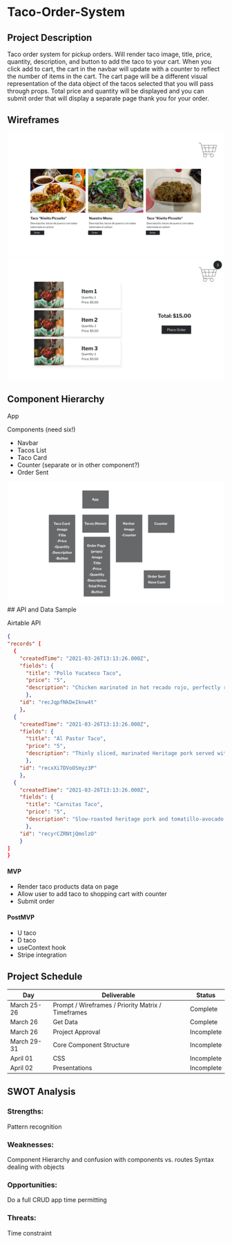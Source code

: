# Taco-Order-System

## Project Description

Taco order system for pickup orders. Will render taco image, title, price, quantity, description, and button to add the taco to your cart. When you click add to cart, the cart in the navbar will update with a counter to reflect the number of items in the cart. The cart page will be a different visual representation of the data object of the tacos selected that you will pass through props. Total price and quantity will be displayed and you can submit order that will display a separate page thank you for your order.

## Wireframes

<img src="./src/Product Page.png"/>
<img src="./src/Order Page.png"/>

## Component Hierarchy

App

Components (need six!)

- Navbar
- Tacos List
- Taco Card
- Counter (separate or in other component?)
- Order Sent

<img src="./src/Components Chart.png">
## API and Data Sample

Airtable API

```json
{
"records" [
  {
    "createdTime": "2021-03-26T13:13:26.000Z",
    "fields": {
      "title": "Pollo Yucateco Taco",
      "price": "5",
      "description": "Chicken marinated in hot recado rojo, perfectly ro… with refried beans and tomatillo-avocado salsa. "
      },
    "id": "recJqpfNkDeIknw4t"
    },
  {
    "createdTime": "2021-03-26T13:13:26.000Z",
    "fields": {
      "title": "Al Pastor Taco",
      "price": "5",
      "description": "Thinly sliced, marinated Heritage pork served with cilantro, onions, and roasted pineapple."
      },
    "id": "recxXi7DVoOSmyz3P"
    },
  {
    "createdTime": "2021-03-26T13:13:26.000Z",
    "fields": {
      "title": "Carnitas Taco",
      "price": "5",
      "description": "Slow-roasted heritage pork and tomatillo-avocado s…pped with cilantro, onions, and spicy escabeche."
      },
    "id": "recyrCZRNtjQmolzO"
    }
]
}
```

#### MVP

- Render taco products data on page
- Allow user to add taco to shopping cart with counter
- Submit order

#### PostMVP

- U taco
- D taco
- useContext hook
- Stripe integration

## Project Schedule

| Day         | Deliverable                                        | Status     |
| ----------- | -------------------------------------------------- | ---------- |
| March 25-26 | Prompt / Wireframes / Priority Matrix / Timeframes | Complete   |
| March 26    | Get Data                                           | Complete   |
| March 26    | Project Approval                                   | Incomplete |
| March 29-31 | Core Component Structure                           | Incomplete |
| April 01    | CSS                                                | Incomplete |
| April 02    | Presentations                                      | Incomplete |

## SWOT Analysis

### Strengths:

Pattern recognition

### Weaknesses:

Component Hierarchy and confusion with components vs. routes
Syntax dealing with objects

### Opportunities:

Do a full CRUD app time permitting

### Threats:

Time constraint

